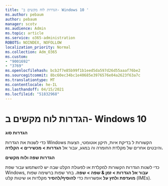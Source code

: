 ```yaml
---
title: 'הגדרות לוח מקשים ב- Windows 10 '
ms.author: pebaum
author: pebaum
manager: scotv
ms.audience: Admin
ms.topic: article
ms.service: o365-administration
ROBOTS: NOINDEX, NOFOLLOW
localization_priority: Normal
ms.collection: Adm_O365
ms.custom:
- "9001692"
- "3769"
ms.openlocfilehash: bcb2f7e85b99f1b1eed5da597d26d55aaaf76be2
ms.sourcegitcommit: 8bc60ec34bc1e40685e3976576e04a2623f63a7c
ms.translationtype: MT
ms.contentlocale: he-IL
ms.lasthandoff: 04/15/2021
ms.locfileid: "51832968"
---
```

# <a name="keyboard-settings-in-windows-10"></a>הגדרות לוח מקשים ב- Windows 10

**הגדרות סוג**

כדי לשנות את הגדרות Windows הקשורות ל בדיקת איות, תיקון אוטומטי, הצעות והיבטים אחרים של מקלדת החומרה וה במגע, עבור אל **הגדרות > מכשירים > הקלדה.** 

**הגדרות שפה ולוח מקשים**

כדי לשנות הגדרות הקשורות למקלדת או לפעולת הקלט שבה יש להשתמש עבור שפת Windows, **עבור אל הגדרות > זמן & שפה > שפה.** בחר שפות ברשימה שפות **מועדפת ולחץ על** אפשרויות כדי **להוסיף/להסיר** מקלדות או שיטות קלט (IMEs).
